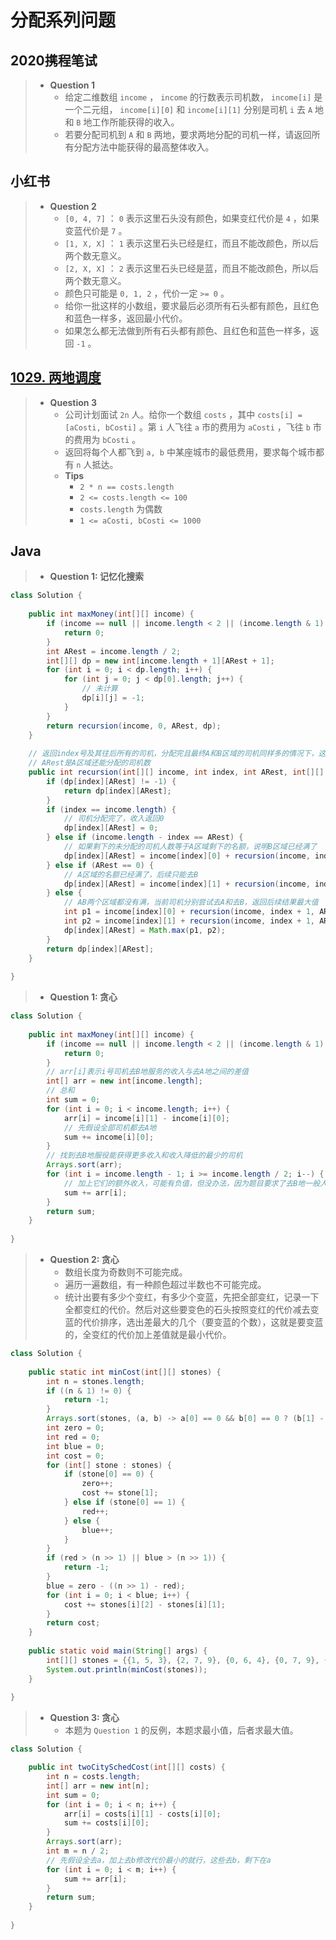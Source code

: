# 分配系列问题

## 2020携程笔试

> - **Question 1**
>   - 给定二维数组 `income` ， `income` 的行数表示司机数， `income[i]` 是一个二元组， `income[i][0]` 和 `income[i][1]` 分别是司机 `i` 去 `A` 地和 `B` 地工作所能获得的收入。
>   - 若要分配司机到 `A` 和 `B` 两地，要求两地分配的司机一样，请返回所有分配方法中能获得的最高整体收入。

## 小红书

> - **Question 2**
>   - `[0, 4, 7]` ： `0` 表示这里石头没有颜色，如果变红代价是 `4` ，如果变蓝代价是 `7` 。
>   - `[1, X, X]` ： `1` 表示这里石头已经是红，而且不能改颜色，所以后两个数无意义。
>   - `[2, X, X]` ： `2` 表示这里石头已经是蓝，而且不能改颜色，所以后两个数无意义。
>   - 颜色只可能是 `0, 1, 2` ，代价一定 `>= 0` 。
>   - 给你一批这样的小数组，要求最后必须所有石头都有颜色，且红色和蓝色一样多，返回最小代价。
>   - 如果怎么都无法做到所有石头都有颜色、且红色和蓝色一样多，返回 `-1` 。

## [1029. 两地调度](https://leetcode.cn/problems/two-city-scheduling/)

> - **Question 3**
>   - 公司计划面试 `2n` 人。给你一个数组 `costs` ，其中 `costs[i] = [aCosti, bCosti]` 。第 `i` 人飞往 `a` 市的费用为 `aCosti` ，飞往 `b` 市的费用为 `bCosti` 。
>   - 返回将每个人都飞到 `a, b` 中某座城市的最低费用，要求每个城市都有 `n` 人抵达。
>   - **Tips**
>     - `2 * n == costs.length`
>     - `2 <= costs.length <= 100`
>     - `costs.length` 为偶数
>     - `1 <= aCosti, bCosti <= 1000`

## Java

> - **Question 1: 记忆化搜索**

```java
class Solution {
    
    public int maxMoney(int[][] income) {
        if (income == null || income.length < 2 || (income.length & 1) != 0) {
            return 0;
        }
        int ARest = income.length / 2;
        int[][] dp = new int[income.length + 1][ARest + 1];
        for (int i = 0; i < dp.length; i++) {
            for (int j = 0; j < dp[0].length; j++) {
                // 未计算
                dp[i][j] = -1;
            }
        }
        return recursion(income, 0, ARest, dp);
    }
    
    // 返回index号及其往后所有的司机，分配完且最终A和B区域的司机同样多的情况下，这些司机能分配出的总体最大收入是多少。
    // ARest是A区域还能分配的司机数
    public int recursion(int[][] income, int index, int ARest, int[][] dp) {
        if (dp[index][ARest] != -1) {
            return dp[index][ARest];
        }
        if (index == income.length) {
            // 司机分配完了，收入返回0
            dp[index][ARest] = 0;
        } else if (income.length - index == ARest) {
            // 如果剩下的未分配的司机人数等于A区域剩下的名额，说明B区域已经满了
            dp[index][ARest] = income[index][0] + recursion(income, index + 1, ARest - 1, dp);
        } else if (ARest == 0) {
            // A区域的名额已经满了，后续只能去B
            dp[index][ARest] = income[index][1] + recursion(income, index + 1, 0, dp);
        } else {
            // AB两个区域都没有满，当前司机分别尝试去A和去B，返回后续结果最大值
            int p1 = income[index][0] + recursion(income, index + 1, ARest - 1, dp);
            int p2 = income[index][1] + recursion(income, index + 1, ARest, dp);
            dp[index][ARest] = Math.max(p1, p2);
        }
        return dp[index][ARest];
    }
    
}
```

> - **Question 1: 贪心**

```java
class Solution {
    
    public int maxMoney(int[][] income) {
        if (income == null || income.length < 2 || (income.length & 1) != 0) {
            return 0;
        }
        // arr[i]表示i号司机去B地服务的收入与去A地之间的差值
        int[] arr = new int[income.length];
        // 总和
        int sum = 0;
        for (int i = 0; i < income.length; i++) {
            arr[i] = income[i][1] - income[i][0];
            // 先假设全部司机都去A地
            sum += income[i][0];
        }
        // 找到去B地服役能获得更多收入和收入降低的最少的司机
        Arrays.sort(arr);
        for (int i = income.length - 1; i >= income.length / 2; i--) {
            // 加上它们的额外收入，可能有负值，但没办法，因为题目要求了去B地一般人，但经过排序以后负值也是较小的了
            sum += arr[i];
        }
        return sum;
    }
    
}
```

> - **Question 2: 贪心**
>   - 数组长度为奇数则不可能完成。
>   - 遍历一遍数组，有一种颜色超过半数也不可能完成。
>   - 统计出要有多少个变红，有多少个变蓝，先把全部变红，记录一下全都变红的代价。然后对这些要变色的石头按照变红的代价减去变蓝的代价排序，选出差最大的几个（要变蓝的个数），这就是要变蓝的，全变红的代价加上差值就是最小代价。

```java
class Solution {
    
    public static int minCost(int[][] stones) {
        int n = stones.length;
        if ((n & 1) != 0) {
            return -1;
        }
        Arrays.sort(stones, (a, b) -> a[0] == 0 && b[0] == 0 ? (b[1] - b[2] - a[1] + a[2]) : (a[0] - b[0]));
        int zero = 0;
        int red = 0;
        int blue = 0;
        int cost = 0;
        for (int[] stone : stones) {
            if (stone[0] == 0) {
                zero++;
                cost += stone[1];
            } else if (stone[0] == 1) {
                red++;
            } else {
                blue++;
            }
        }
        if (red > (n >> 1) || blue > (n >> 1)) {
            return -1;
        }
        blue = zero - ((n >> 1) - red);
        for (int i = 0; i < blue; i++) {
            cost += stones[i][2] - stones[i][1];
        }
        return cost;
    }
    
    public static void main(String[] args) {
        int[][] stones = {{1, 5, 3}, {2, 7, 9}, {0, 6, 4}, {0, 7, 9}, {0, 2, 1}, {0, 5, 9}};
        System.out.println(minCost(stones));
    }
    
}
```

> - **Question 3: 贪心**
>   - 本题为 `Question 1` 的反例，本题求最小值，后者求最大值。

```java
class Solution {

    public int twoCitySchedCost(int[][] costs) {
        int n = costs.length;
        int[] arr = new int[n];
        int sum = 0;
        for (int i = 0; i < n; i++) {
            arr[i] = costs[i][1] - costs[i][0];
            sum += costs[i][0];
        }
        Arrays.sort(arr);
        int m = n / 2;
        // 先假设全去a，加上去b修改代价最小的就行，这些去b，剩下在a
        for (int i = 0; i < m; i++) {
            sum += arr[i];
        }
        return sum;
    }
    
}
```
